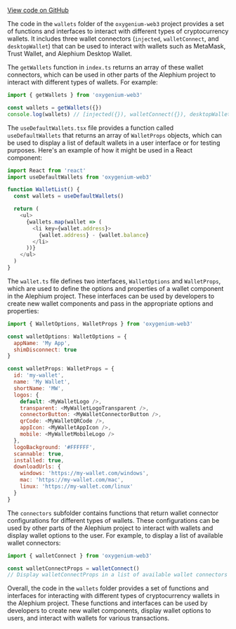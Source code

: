[View code on GitHub](https://github.com/oxygenium/oxygenium-web3/.autodoc/docs/json/packages/web3-react/src/wallets)

The code in the `wallets` folder of the `oxygenium-web3` project provides a set of functions and interfaces to interact with different types of cryptocurrency wallets. It includes three wallet connectors (`injected`, `walletConnect`, and `desktopWallet`) that can be used to interact with wallets such as MetaMask, Trust Wallet, and Alephium Desktop Wallet.

The `getWallets` function in `index.ts` returns an array of these wallet connectors, which can be used in other parts of the Alephium project to interact with different types of wallets. For example:

```javascript
import { getWallets } from 'oxygenium-web3'

const wallets = getWallets({})
console.log(wallets) // [injected({}), walletConnect({}), desktopWallet()]
```

The `useDefaultWallets.tsx` file provides a function called `useDefaultWallets` that returns an array of `WalletProps` objects, which can be used to display a list of default wallets in a user interface or for testing purposes. Here's an example of how it might be used in a React component:

```javascript
import React from 'react'
import useDefaultWallets from 'oxygenium-web3'

function WalletList() {
  const wallets = useDefaultWallets()

  return (
    <ul>
      {wallets.map(wallet => (
        <li key={wallet.address}>
          {wallet.address} - {wallet.balance}
        </li>
      ))}
    </ul>
  )
}
```

The `wallet.ts` file defines two interfaces, `WalletOptions` and `WalletProps`, which are used to define the options and properties of a wallet component in the Alephium project. These interfaces can be used by developers to create new wallet components and pass in the appropriate options and properties:

```javascript
import { WalletOptions, WalletProps } from 'oxygenium-web3'

const walletOptions: WalletOptions = {
  appName: 'My App',
  shimDisconnect: true
}

const walletProps: WalletProps = {
  id: 'my-wallet',
  name: 'My Wallet',
  shortName: 'MW',
  logos: {
    default: <MyWalletLogo />,
    transparent: <MyWalletLogoTransparent />,
    connectorButton: <MyWalletConnectorButton />,
    qrCode: <MyWalletQRCode />,
    appIcon: <MyWalletAppIcon />,
    mobile: <MyWalletMobileLogo />
  },
  logoBackground: '#FFFFFF',
  scannable: true,
  installed: true,
  downloadUrls: {
    windows: 'https://my-wallet.com/windows',
    mac: 'https://my-wallet.com/mac',
    linux: 'https://my-wallet.com/linux'
  }
}
```

The `connectors` subfolder contains functions that return wallet connector configurations for different types of wallets. These configurations can be used by other parts of the Alephium project to interact with wallets and display wallet options to the user. For example, to display a list of available wallet connectors:

```javascript
import { walletConnect } from 'oxygenium-web3'

const walletConnectProps = walletConnect()
// Display walletConnectProps in a list of available wallet connectors
```

Overall, the code in the `wallets` folder provides a set of functions and interfaces for interacting with different types of cryptocurrency wallets in the Alephium project. These functions and interfaces can be used by developers to create new wallet components, display wallet options to users, and interact with wallets for various transactions.
